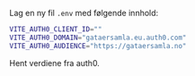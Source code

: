Lag en ny fil `.env` med følgende innhold:

```bash
VITE_AUTH0_CLIENT_ID=""
VITE_AUTH0_DOMAIN="gataersamla.eu.auth0.com"
VITE_AUTH0_AUDIENCE="https://gataersamla.no"
```

Hent verdiene fra auth0.
